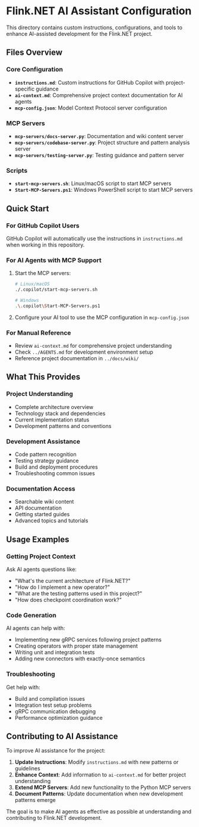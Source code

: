# Flink.NET AI Assistant Configuration

This directory contains custom instructions, configurations, and tools to enhance AI-assisted development for the Flink.NET project.

## Files Overview

### Core Configuration
- **`instructions.md`**: Custom instructions for GitHub Copilot with project-specific guidance
- **`ai-context.md`**: Comprehensive project context documentation for AI agents
- **`mcp-config.json`**: Model Context Protocol server configuration

### MCP Servers
- **`mcp-servers/docs-server.py`**: Documentation and wiki content server
- **`mcp-servers/codebase-server.py`**: Project structure and pattern analysis server  
- **`mcp-servers/testing-server.py`**: Testing guidance and pattern server

### Scripts
- **`start-mcp-servers.sh`**: Linux/macOS script to start MCP servers
- **`Start-MCP-Servers.ps1`**: Windows PowerShell script to start MCP servers

## Quick Start

### For GitHub Copilot Users
GitHub Copilot will automatically use the instructions in `instructions.md` when working in this repository.

### For AI Agents with MCP Support
1. Start the MCP servers:
   ```bash
   # Linux/macOS
   ./.copilot/start-mcp-servers.sh
   
   # Windows  
   .\.copilot\Start-MCP-Servers.ps1
   ```

2. Configure your AI tool to use the MCP configuration in `mcp-config.json`

### For Manual Reference
- Review `ai-context.md` for comprehensive project understanding
- Check `../AGENTS.md` for development environment setup
- Reference project documentation in `../docs/wiki/`

## What This Provides

### Project Understanding
- Complete architecture overview
- Technology stack and dependencies
- Current implementation status
- Development patterns and conventions

### Development Assistance  
- Code pattern recognition
- Testing strategy guidance
- Build and deployment procedures
- Troubleshooting common issues

### Documentation Access
- Searchable wiki content
- API documentation
- Getting started guides
- Advanced topics and tutorials

## Usage Examples

### Getting Project Context
Ask AI agents questions like:
- "What's the current architecture of Flink.NET?"
- "How do I implement a new operator?"
- "What are the testing patterns used in this project?"
- "How does checkpoint coordination work?"

### Code Generation
AI agents can help with:
- Implementing new gRPC services following project patterns
- Creating operators with proper state management
- Writing unit and integration tests
- Adding new connectors with exactly-once semantics

### Troubleshooting
Get help with:
- Build and compilation issues
- Integration test setup problems
- gRPC communication debugging
- Performance optimization guidance

## Contributing to AI Assistance

To improve AI assistance for the project:

1. **Update Instructions**: Modify `instructions.md` with new patterns or guidelines
2. **Enhance Context**: Add information to `ai-context.md` for better project understanding
3. **Extend MCP Servers**: Add new functionality to the Python MCP servers
4. **Document Patterns**: Update documentation when new development patterns emerge

The goal is to make AI agents as effective as possible at understanding and contributing to Flink.NET development.